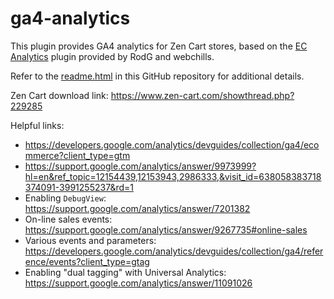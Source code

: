 # ga4-analytics
This plugin provides GA4 analytics for Zen Cart stores, based on the [EC Analytics](https://www.zen-cart.com/downloads.php?do=file&id=1997) plugin provided by RodG and webchills.

Refer to the [readme.html](https://htmlpreview.github.io/?https://github.com/lat9/ga4-analytics/blob/ga4-main/readme.html) in this GitHub repository for additional details.

Zen Cart download link: https://www.zen-cart.com/showthread.php?229285

Helpful links:
- https://developers.google.com/analytics/devguides/collection/ga4/ecommerce?client_type=gtm
- https://support.google.com/analytics/answer/9973999?hl=en&ref_topic=12154439,12153943,2986333,&visit_id=638058383718374091-3991255237&rd=1
- Enabling `DebugView`: https://support.google.com/analytics/answer/7201382
- On-line sales events: https://support.google.com/analytics/answer/9267735#online-sales
- Various events and parameters: https://developers.google.com/analytics/devguides/collection/ga4/reference/events?client_type=gtag
- Enabling "dual tagging" with Universal Analytics: https://support.google.com/analytics/answer/11091026
